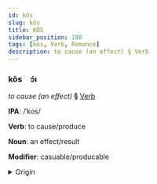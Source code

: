 ```yaml
---
id: kôs
slug: kôs
title: KÔS
sidebar_position: 180
tags: [kôs, Verb, Romance]
description: to cause (an effect) § Verb
---
```


### kôs&emsp;<span kind="abugida">ɔ́ı</span>

*to cause (an effect)* **§** [Verb](../../tags/Verb)

**IPA**: /ˈkos/

**Verb**: to cause/produce

**Noun**: an effect/result

**Modifier**: casuable/producable

<details>
    <summary>Origin</summary>
    French cause /koz/<br/>
    <em>Romance Language Family</em>
</details>